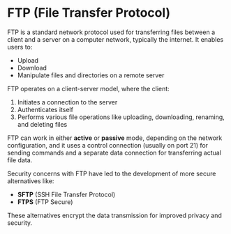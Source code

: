 # FTP (File Transfer Protocol)

FTP is a standard network protocol used for transferring files between a client and a server on a computer network, typically the internet. It enables users to:

- Upload
- Download
- Manipulate files and directories on a remote server

FTP operates on a client-server model, where the client:

1. Initiates a connection to the server
2. Authenticates itself
3. Performs various file operations like uploading, downloading, renaming, and deleting files

FTP can work in either **active** or **passive** mode, depending on the network configuration, and it uses a control connection (usually on port 21) for sending commands and a separate data connection for transferring actual file data.

Security concerns with FTP have led to the development of more secure alternatives like:

- **SFTP** (SSH File Transfer Protocol)
- **FTPS** (FTP Secure)

These alternatives encrypt the data transmission for improved privacy and security.
